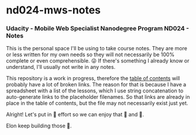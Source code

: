 # nd024-mws-notes

### Udacity - Mobile Web Specialist Nanodegree Program ND024 - Notes
This is the personal space I'll be using to take course notes. They are more or less written for my own needs so they will not necessarily be 100% complete or even comprehensible. :stuck_out_tongue_winking_eye: If there's something I already know or understand, I'll usually not write in any notes. 

This repository is a work in progress, therefore the [table of contents](ND024_TableOfContents.md) will probably have a lot of broken links. The reason for that is because I have a spreadsheet with a list of the lessons, which I use string concatenation to auto-generate links to the placeholder filenames. So that links are already in place in the table of contents, but the file may not necessarily exist just yet.

Alright! Let's put in :100: effort so we can enjoy that :beer: and  :sushi:.

Elon keep building those :rocket:.
